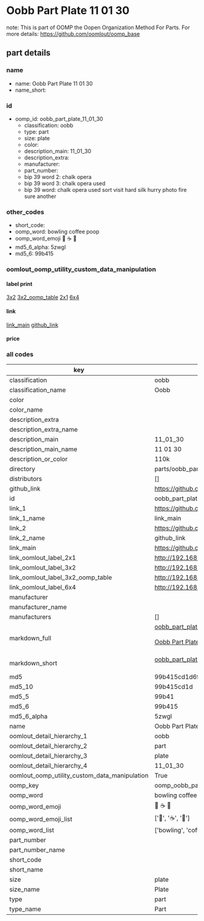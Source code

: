 # Oobb Part Plate 11 01 30  

note: This is part of OOMP the Oopen Organization Method For Parts. For more details: https://github.com/oomlout/oomp_base

##  part details





### name
* name: Oobb Part Plate 11 01 30
* name_short: 
### id
* oomp_id: oobb_part_plate_11_01_30
  * classification: oobb
  * type: part
  * size: plate
  * color: 
  * description_main: 11_01_30
  * description_extra: 
  * manufacturer: 
  * part_number: 
  * bip 39 word 2: chalk opera
  * bip 39 word 3: chalk opera used
  * bip 39 word: chalk opera used sort visit hard silk hurry photo fire sure another

### other_codes
* short_code: 
* oomp_word: bowling coffee poop
* oomp_word_emoji :bowling: :coffee: :poop:
* md5_6_alpha: 5zwgl
* md5_6: 99b415






### oomlout_oomp_utility_custom_data_manipulation
#### label print
[3x2](http://192.168.1.245:1112/?label=oomp%205zwgl)
[3x2_oomp_table](http://192.168.1.107:1112/?label=oomp%205zwgl)
[2x1](http://192.168.1.242:1112/?label=oomp%205zwgl)
[6x4](http://192.168.1.55:1112/?label=oomp%205zwgl)    

#### link

[link_main](https://github.com/oomlout/oomlout_oomp_current_version_messy/tree/main/parts/oobb_part_plate_11_01_30) [github_link](https://github.com/oomlout/oomlout_oomp_part_src/tree/main/parts/oobb_part_plate_11_01_30)                             

#### price







### all codes 
| key | value |  
| --- | --- |  
| classification | oobb |  
| classification_name | Oobb |  
| color |  |  
| color_name |  |  
| description_extra |  |  
| description_extra_name |  |  
| description_main | 11_01_30 |  
| description_main_name | 11 01 30 |  
| description_or_color | 110k |  
| directory | parts/oobb_part_plate_11_01_30 |  
| distributors | [] |  
| github_link | https://github.com/oomlout/oomlout_oomp_part_src/tree/main/parts/oobb_part_plate_11_01_30 |  
| id | oobb_part_plate_11_01_30 |  
| link_1 | https://github.com/oomlout/oomlout_oomp_current_version_messy/tree/main/parts/oobb_part_plate_11_01_30 |  
| link_1_name | link_main |  
| link_2 | https://github.com/oomlout/oomlout_oomp_part_src/tree/main/parts/oobb_part_plate_11_01_30 |  
| link_2_name | github_link |  
| link_main | https://github.com/oomlout/oomlout_oomp_current_version_messy/tree/main/parts/oobb_part_plate_11_01_30 |  
| link_oomlout_label_2x1 | http://192.168.1.242:1112/?label=oomp%205zwgl |  
| link_oomlout_label_3x2 | http://192.168.1.245:1112/?label=oomp%205zwgl |  
| link_oomlout_label_3x2_oomp_table | http://192.168.1.107:1112/?label=oomp%205zwgl |  
| link_oomlout_label_6x4 | http://192.168.1.55:1112/?label=oomp%205zwgl |  
| manufacturer |  |  
| manufacturer_name |  |  
| manufacturers | [] |  
| markdown_full | [oobb_part_plate_11_01_30](https://github.com/oomlout/oomlout_oomp_current_version_messy/tree/main/parts/oobb_part_plate_11_01_30)<br>[](https://github.com/oomlout/oomlout_oomp_current_version_messy/tree/main/parts/oobb_part_plate_11_01_30)<br>[Oobb Part Plate 11 01 30](https://github.com/oomlout/oomlout_oomp_current_version_messy/tree/main/parts/oobb_part_plate_11_01_30)<br><br> |  
| markdown_short | [oobb_part_plate_11_01_30](https://github.com/oomlout/oomlout_oomp_current_version_messy/tree/main/parts/oobb_part_plate_11_01_30)<br><br> |  
| md5 | 99b415cd1d6fb911a4fa6cf9dfa6d12f |  
| md5_10 | 99b415cd1d |  
| md5_5 | 99b41 |  
| md5_6 | 99b415 |  
| md5_6_alpha | 5zwgl |  
| name | Oobb Part Plate 11 01 30 |  
| oomlout_detail_hierarchy_1 | oobb |  
| oomlout_detail_hierarchy_2 | part |  
| oomlout_detail_hierarchy_3 | plate |  
| oomlout_detail_hierarchy_4 | 11_01_30 |  
| oomlout_oomp_utility_custom_data_manipulation | True |  
| oomp_key | oomp_oobb_part_plate_11_01_30 |  
| oomp_word | bowling coffee poop |  
| oomp_word_emoji | :bowling: :coffee: :poop: |  
| oomp_word_emoji_list | [':bowling:', ':coffee:', ':poop:'] |  
| oomp_word_list | ['bowling', 'coffee', 'poop'] |  
| part_number |  |  
| part_number_name |  |  
| short_code |  |  
| short_name |  |  
| size | plate |  
| size_name | Plate |  
| type | part |  
| type_name | Part |  
